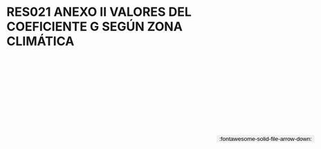 
# RES021 ANEXO II VALORES DEL COEFICIENTE G SEGÚN ZONA CLIMÁTICA

<a href='../RES021 ANEXO II VALORES DEL COEFICIENTE G SEGÚN ZONA CLIMÁTICA.pdf' download>
<button class='md-button -primary' 
id='download-btn' style="position: fixed; top: 10%; right: 20px; 
        transform: translateY(-50%); z-index: 1000;  border: none; ">
:fontawesome-solid-file-arrow-down: 
</button>
</a>

<div 
    id='../RES021 ANEXO II VALORES DEL COEFICIENTE G SEGÚN ZONA CLIMÁTICA.pdf' 
    data-pdf-url='../RES021 ANEXO II VALORES DEL COEFICIENTE G SEGÚN ZONA CLIMÁTICA.pdf'
    style=' width: 100%; height: auto;overflow: auto;'>
</div>

